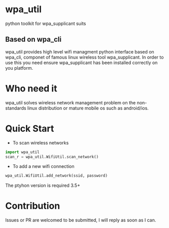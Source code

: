 # wpa_util
python toolkit for wpa_supplicant suits 

## Based on wpa_cli
wpa_util provides high level wifi managment python interface based on wpa_cli, componet of famous linux wireless tool wpa_supplicant.
In order to use this you need ensure wpa_supplicant has been installed correctly on you platform.

# Who need it
wpa_util solves wireless network management problem on the non-standards linux distribution or mature mobile os such as android/ios.

# Quick Start
* To scan wireless networks
```python
import wpa_util
scan_r = wpa_util.WifiUtil.scan_network()
```
* To add a new wifi connection
```python
wpa_util.WifiUtil.add_network(ssid, password)
```

The ptyhon version is required 3.5+

# Contribution
Issues or PR are welcomed to be submitted, I will reply as soon as I can.
